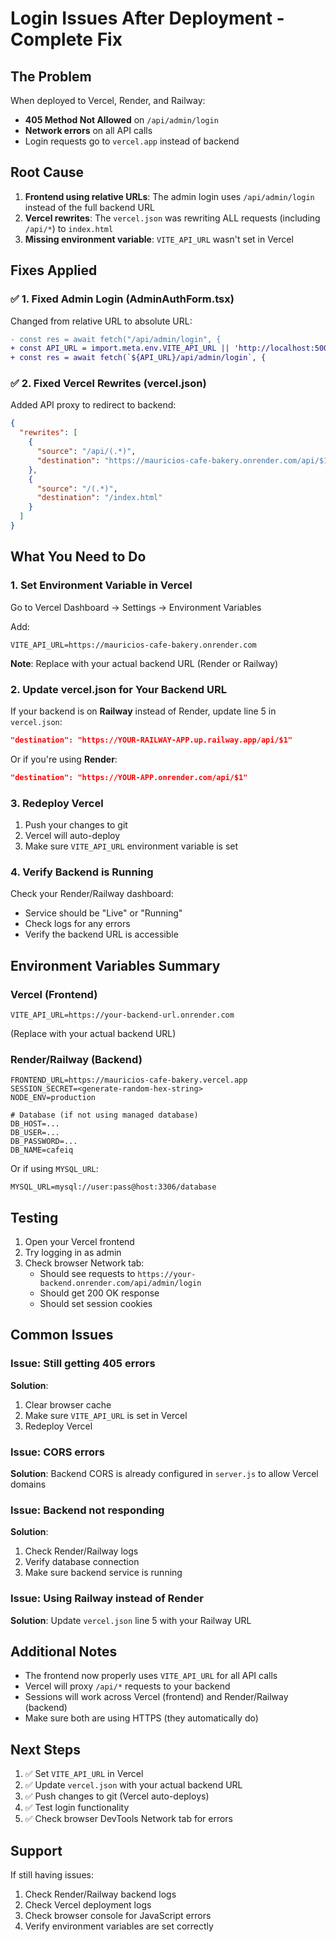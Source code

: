 # Login Issues After Deployment - Complete Fix

## The Problem

When deployed to Vercel, Render, and Railway:
- **405 Method Not Allowed** on `/api/admin/login`
- **Network errors** on all API calls
- Login requests go to `vercel.app` instead of backend

## Root Cause

1. **Frontend using relative URLs**: The admin login uses `/api/admin/login` instead of the full backend URL
2. **Vercel rewrites**: The `vercel.json` was rewriting ALL requests (including `/api/*`) to `index.html`
3. **Missing environment variable**: `VITE_API_URL` wasn't set in Vercel

## Fixes Applied

### ✅ 1. Fixed Admin Login (AdminAuthForm.tsx)
Changed from relative URL to absolute URL:
```diff
- const res = await fetch("/api/admin/login", {
+ const API_URL = import.meta.env.VITE_API_URL || 'http://localhost:5001';
+ const res = await fetch(`${API_URL}/api/admin/login`, {
```

### ✅ 2. Fixed Vercel Rewrites (vercel.json)
Added API proxy to redirect to backend:
```json
{
  "rewrites": [
    {
      "source": "/api/(.*)",
      "destination": "https://mauricios-cafe-bakery.onrender.com/api/$1"
    },
    {
      "source": "/(.*)",
      "destination": "/index.html"
    }
  ]
}
```

## What You Need to Do

### 1. Set Environment Variable in Vercel
Go to Vercel Dashboard → Settings → Environment Variables

Add:
```
VITE_API_URL=https://mauricios-cafe-bakery.onrender.com
```

**Note**: Replace with your actual backend URL (Render or Railway)

### 2. Update vercel.json for Your Backend URL

If your backend is on **Railway** instead of Render, update line 5 in `vercel.json`:

```json
"destination": "https://YOUR-RAILWAY-APP.up.railway.app/api/$1"
```

Or if you're using **Render**:
```json
"destination": "https://YOUR-APP.onrender.com/api/$1"
```

### 3. Redeploy Vercel
1. Push your changes to git
2. Vercel will auto-deploy
3. Make sure `VITE_API_URL` environment variable is set

### 4. Verify Backend is Running
Check your Render/Railway dashboard:
- Service should be "Live" or "Running"
- Check logs for any errors
- Verify the backend URL is accessible

## Environment Variables Summary

### Vercel (Frontend)
```
VITE_API_URL=https://your-backend-url.onrender.com
```
(Replace with your actual backend URL)

### Render/Railway (Backend)
```
FRONTEND_URL=https://mauricios-cafe-bakery.vercel.app
SESSION_SECRET=<generate-random-hex-string>
NODE_ENV=production

# Database (if not using managed database)
DB_HOST=...
DB_USER=...
DB_PASSWORD=...
DB_NAME=cafeiq
```

Or if using `MYSQL_URL`:
```
MYSQL_URL=mysql://user:pass@host:3306/database
```

## Testing

1. Open your Vercel frontend
2. Try logging in as admin
3. Check browser Network tab:
   - Should see requests to `https://your-backend.onrender.com/api/admin/login`
   - Should get 200 OK response
   - Should set session cookies

## Common Issues

### Issue: Still getting 405 errors
**Solution**: 
1. Clear browser cache
2. Make sure `VITE_API_URL` is set in Vercel
3. Redeploy Vercel

### Issue: CORS errors
**Solution**: Backend CORS is already configured in `server.js` to allow Vercel domains

### Issue: Backend not responding
**Solution**: 
1. Check Render/Railway logs
2. Verify database connection
3. Make sure backend service is running

### Issue: Using Railway instead of Render
**Solution**: Update `vercel.json` line 5 with your Railway URL

## Additional Notes

- The frontend now properly uses `VITE_API_URL` for all API calls
- Vercel will proxy `/api/*` requests to your backend
- Sessions will work across Vercel (frontend) and Render/Railway (backend)
- Make sure both are using HTTPS (they automatically do)

## Next Steps

1. ✅ Set `VITE_API_URL` in Vercel
2. ✅ Update `vercel.json` with your actual backend URL  
3. ✅ Push changes to git (Vercel auto-deploys)
4. ✅ Test login functionality
5. ✅ Check browser DevTools Network tab for errors

## Support

If still having issues:
1. Check Render/Railway backend logs
2. Check Vercel deployment logs
3. Check browser console for JavaScript errors
4. Verify environment variables are set correctly

